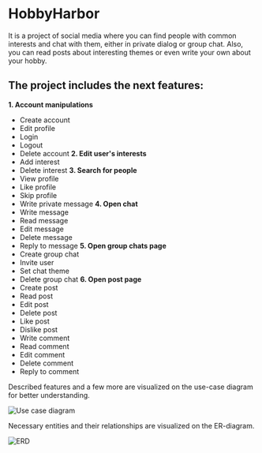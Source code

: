 # HobbyHarbor
It is a project of social media where you can find people with common interests and chat with them, either in private dialog or group chat. Also, you can read posts about interesting themes or even write your own about your hobby.
## The project includes the next features:
**1. Account manipulations**
   - Create account
   - Edit profile
   - Login
   - Logout
   - Delete account
**2. Edit user's interests**
   - Add interest
   - Delete interest
**3. Search for people**
   - View profile
   - Like profile
   - Skip profile
   - Write private message
**4. Open chat**
   - Write message
   - Read message
   - Edit message
   - Delete message
   - Reply to message
**5. Open group chats page**
   - Create group chat
   - Invite user
   - Set chat theme
   - Delete group chat
**6. Open post page**
   - Create post
   - Read post
   - Edit post
   - Delete post
   - Like post
   - Dislike post
   - Write comment
   - Read comment
   - Edit comment
   - Delete comment
   - Reply to comment

Described features and a few more are visualized on the use-case diagram for better understanding.

![Use case diagram](https://github.com/Kalynovych/HobbyHarbor/assets/92263512/b94a7674-6325-43ab-95a5-a36546a080de)

Necessary entities and their relationships are visualized on the ER-diagram.

![ERD](https://github.com/Kalynovych/HobbyHarbor/assets/92263512/cb8bdcff-9d32-4440-823a-ac02c1344e9c)
